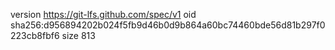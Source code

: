 version https://git-lfs.github.com/spec/v1
oid sha256:d956894202b024f5fb9d46b0d9b864a60bc74460bde56d81b297f0223cb8fbf6
size 813
